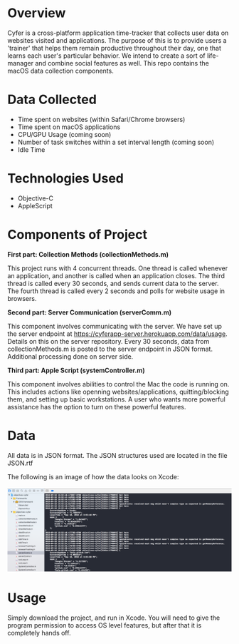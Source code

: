 # Overview

Cyfer is a cross-platform application time-tracker that collects user data on websites visited and applications. The purpose of this is to provide users a 'trainer' that helps them remain productive throughout their day, one that learns each user's particular behavior. We intend to create a sort of life-manager and combine social features as well. This repo contains the macOS data collection components.

# Data Collected
  - Time spent on websites (within Safari/Chrome browsers)
  - Time spent on macOS applications
  - CPU/GPU Usage (coming soon)
  - Number of task switches within a set interval length (coming soon)
  - Idle Time

# Technologies Used
  - Objective-C
  - AppleScript

# Components of Project

**First part: Collection Methods (collectionMethods.m)**

This project runs with 4 concurrent threads. One thread is called whenever an application, and another is called when an application closes. The third thread is called every 30 seconds, and sends current data to the server. The fourth thread is called every 2 seconds and polls for website usage in browsers.

**Second part: Server Communication (serverComm.m)**

This component involves communicating with the server. We have set up the server endpoint at https://cyferapp-server.herokuapp.com/data/usage. Details on this on the server repository. Every 30 seconds, data from collectionMethods.m is posted to the server endpoint in JSON format. Additional processing done on server side.

**Third part: Apple Script (systemController.m)**

This component involves abilities to control the Mac the code is running on. This includes actions like openning websites/applications, quitting/blocking them, and setting up basic workstations. A user who wants more powerful assistance has the option to turn on these powerful features.

# Data

All data is in JSON format. The JSON structures used are located in the file JSON.rtf 

The following is an image of how the data looks on Xcode: <br><br> <img src="/img/data.png" alt="Usage Data"/>

# Usage

Simply download the project, and run in Xcode. You will need to give the program permission to access OS level features, but after that it is completely hands off.
